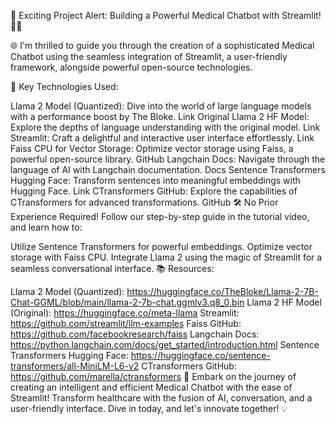 🚀 Exciting Project Alert: Building a Powerful Medical Chatbot with Streamlit! 🤖💬

🌐 I'm thrilled to guide you through the creation of a sophisticated Medical Chatbot using the seamless integration of Streamlit, a user-friendly framework, alongside powerful open-source technologies.

🔧 Key Technologies Used:

Llama 2 Model (Quantized): Dive into the world of large language models with a performance boost by The Bloke. Link
Original Llama 2 HF Model: Explore the depths of language understanding with the original model. Link
Streamlit: Craft a delightful and interactive user interface effortlessly. Link
Faiss CPU for Vector Storage: Optimize vector storage using Faiss, a powerful open-source library. GitHub
Langchain Docs: Navigate through the language of AI with Langchain documentation. Docs
Sentence Transformers Hugging Face: Transform sentences into meaningful embeddings with Hugging Face. Link
CTransformers GitHub: Explore the capabilities of CTransformers for advanced transformations. GitHub
🛠️ No Prior Experience Required! Follow our step-by-step guide in the tutorial video, and learn how to:

Utilize Sentence Transformers for powerful embeddings.
Optimize vector storage with Faiss CPU.
Integrate Llama 2 using the magic of Streamlit for a seamless conversational interface.
📚 Resources:

Llama 2 Model (Quantized): https://huggingface.co/TheBloke/Llama-2-7B-Chat-GGML/blob/main/llama-2-7b-chat.ggmlv3.q8_0.bin
Llama 2 HF Model (Original): https://huggingface.co/meta-llama
Streamlit: https://github.com/streamlit/llm-examples
Faiss GitHub: https://github.com/facebookresearch/faiss
Langchain Docs: https://python.langchain.com/docs/get_started/introduction.html
Sentence Transformers Hugging Face: https://huggingface.co/sentence-transformers/all-MiniLM-L6-v2
CTransformers GitHub: https://github.com/marella/ctransformers
🚀 Embark on the journey of creating an intelligent and efficient Medical Chatbot with the ease of Streamlit! Transform healthcare with the fusion of AI, conversation, and a user-friendly interface. Dive in today, and let's innovate together! 💡
